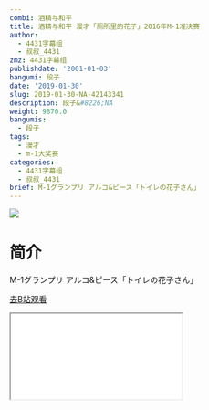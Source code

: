 ```yaml
---
combi: 酒精与和平
title: 酒精与和平 漫才「厕所里的花子」2016年M-1准决赛
author:
  - 4431字幕组
  - 叔叔_4431
zmz: 4431字幕组
publishdate: '2001-01-03'
bangumi: 段子
date: '2019-01-30'
slug: 2019-01-30-NA-42143341
description: 段子&#8226;NA
weight: 9870.0
bangumis:
  - 段子
tags:
  - 漫才
  - m-1大奖赛
categories:
  - 4431字幕组
  - 叔叔_4431
brief: M-1グランプリ アルコ&ピース「トイレの花子さん」
---
```

![](https://i.imgur.com/ep1AIRn.jpg)
# 简介  
M-1グランプリ
アルコ&ピース「トイレの花子さん」  

[去B站观看](https://www.bilibili.com/video/av42143341/)
<div class ="resp-container"><iframe class="testiframe" src="//player.bilibili.com/player.html?aid=42143341"", scrolling="no", allowfullscreen="true" > </iframe></div> 
